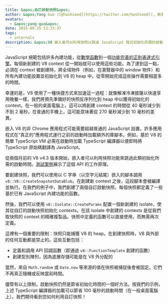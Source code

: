 ```yaml
---
title: &apos;自訂啟動快照&apos;
author: &apos;Yang Guo ([@hashseed](https://twitter.com/hashseed)), 軟體工程師和引擎預熱供應商&apos;
avatars:
  - &apos;yang-guo&apos;
date: 2015-09-25 13:33:37
tags:
  - internals
description: &apos;V8 嵌入者可以利用快照以跳過 JavaScript 程式初始化所需的啟動時間。&apos;
---
```

JavaScript 規範包括許多內建功能，從[數學函數](https://developer.mozilla.org/en/docs/Web/JavaScript/Reference/Global_Objects/Math)到一個[功能完善的正則表達式引擎](https://developer.mozilla.org/en/docs/Web/JavaScript/Guide/Regular_Expressions)。每個新創建的 V8 context 從一開始就可以使用這些功能。為了達到這一點，必須在 context 被創建時，將全域物件（例如，在瀏覽器中的 window 物件）和所有內建功能設置並初始化到 V8 的 heap 中。從零開始完成這些操作需要相當多的時間。

<!--truncate-->
幸運的是，V8 使用了一種快捷方式來加速這一過程：就像解凍冷凍披薩以快速享用晚餐一樣，我們將預先準備好的快照反序列化到 heap 中以獲得初始化的 context。在一般的桌面電腦上，這可以將創建 context 的時間從 40 毫秒減少到不到 2 毫秒。在普通的手機上，這可能意味著從 270 毫秒減少到 10 毫秒的差異。

嵌入 V8 的非 Chrome 應用程式可能需要超越普通的 JavaScript 設置。許多應用程式在“真正的”應用程式運行之前的啟動時加載額外的庫腳本。例如，基於 V8 的簡單 TypeScript VM 必需在啟動時加載 TypeScript 編譯器以便即時將 TypeScript 原始碼翻譯為 JavaScript。

從兩個月前的 V8 v4.3 版本開始，嵌入者可以利用快照功能來跳過此類初始化所需的啟動時間。[測試案例](https://chromium.googlesource.com/v8/v8.git/+/4.5.103.9/test/cctest/test-serialize.cc#661)展示了這個 API 的工作原理。

要創建快照，我們可以使用以 C 字串（以空字元結尾）嵌入的腳本調用 `v8::V8::CreateSnapshotDataBlob`。在創建新 context 之後，這段腳本會被編譯並執行。在我們的例子中，我們創建了兩個自訂啟動快照，每個快照都定義了一些基於已有 JavaScript 內建功能的函數。

然後，我們可以使用 `v8::Isolate::CreateParams` 配置一個新創建的 isolate，使其從自訂的啟動快照初始化 contexts。在該 isolate 中創建的 contexts 是從我們取快照的 context 的精確複製品。快照中定義的函數可以直接使用，而無需再次定義。

這裡有一個重要的限制：快照只能捕獲 V8 的 heap。在創建快照時，V8 與外部的任何互動都是禁止的。這些互動包括：

- 定義和調用 API 回調函數（即通過 `v8::FunctionTemplate` 創建的函數）
- 創建型別陣列，因為底層存儲可能是在 V8 外分配的

當然，來自 `Math.random` 或 `Date.now` 等來源的值在快照被捕捉後會被固定。它們不再真正隨機或反映當前時間。

儘管有以上限制，啟動快照仍然是節省初始化時間的一個好方法。按我們的示例，上述 TypeScript 編譯器的加載可以節省 100 毫秒的啟動時間（在一般桌面電腦上）。我們期待看到您如何利用自訂快照！
